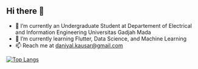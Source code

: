 ## Hi there 👋



- 🔭 I’m currently an Undergraduate Student at Departement of Electrical and Information Engineering Universitas Gadjah Mada
- 🌱 I’m currently learning Flutter, Data Science, and Machine Learning
- 📫 Reach me at daniyal.kausar@gmail.com

[![Top Langs](https://github-readme-stats.vercel.app/api/top-langs/?username=mdaniyalk&layout=compact&theme=algolia&count_private=true)](https://github.com/mdaniyalk)

